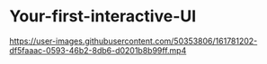 # Your-first-interactive-UI

https://user-images.githubusercontent.com/50353806/161781202-df5faaac-0593-46b2-8db6-d0201b8b99ff.mp4
